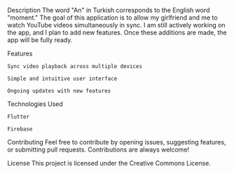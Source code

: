 Description
The word "An" in Turkish corresponds to the English word "moment." The goal of this application is to allow my girlfriend and me to watch YouTube videos simultaneously in sync. I am still actively working on the app, and I plan to add new features. Once these additions are made, the app will be fully ready.

Features

    Sync video playback across multiple devices

    Simple and intuitive user interface

    Ongoing updates with new features

Technologies Used

    Flutter

    Firebase

Contributing
Feel free to contribute by opening issues, suggesting features, or submitting pull requests. Contributions are always welcome!

License
This project is licensed under the Creative Commons License.
